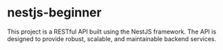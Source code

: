 # nestjs-beginner
This project is a RESTful API built using the NestJS framework. The API is designed to provide robust, scalable, and maintainable backend services.
